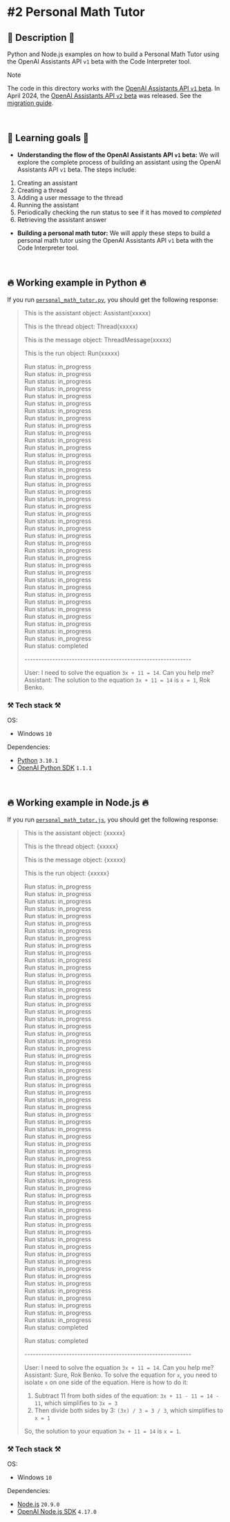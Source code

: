 # #2 Personal Math Tutor

## 📖 Description 📖

Python and Node.js examples on how to build a Personal Math Tutor using the OpenAI Assistants API `v1` beta with the Code Interpreter tool.

> [!NOTE]
> The code in this directory works with the [OpenAI Assistants API `v1` beta](https://platform.openai.com/docs/api-reference/assistants-v1). In April 2024, the [OpenAI Assistants API `v2` beta](https://platform.openai.com/docs/api-reference/assistants) was released. See the [migration guide](https://platform.openai.com/docs/assistants/migration/agents).

<br>

## 🧠 Learning goals 🧠

- **Understanding the flow of the OpenAI Assistants API `v1` beta:** We will explore the complete process of building an assistant using the OpenAI Assistants API `v1` beta. The steps include:

1. Creating an assistant
2. Creating a thread
3. Adding a user message to the thread
4. Running the assistant
5. Periodically checking the run status to see if it has moved to *completed*
6. Retrieving the assistant answer

- **Building a personal math tutor:** We will apply these steps to build a personal math tutor using the OpenAI Assistants API `v1` beta with the Code Interpreter tool.

<br>

## 🔥 Working example in Python 🔥

If you run [`personal_math_tutor.py`](https://github.com/rokbenko/ai-playground/blob/main/openai-tutorials/2-Build_personal_math_tutor/personal_math_tutor.py), you should get the following response:

> This is the assistant object: Assistant(xxxxx)
>
> This is the thread object: Thread(xxxxx)
>
> This is the message object: ThreadMessage(xxxxx)
>
> This is the run object: Run(xxxxx)
>
> Run status: in_progress <br>
> Run status: in_progress <br>
> Run status: in_progress <br>
> Run status: in_progress <br>
> Run status: in_progress <br>
> Run status: in_progress <br>
> Run status: in_progress <br>
> Run status: in_progress <br>
> Run status: in_progress <br>
> Run status: in_progress <br>
> Run status: in_progress <br>
> Run status: in_progress <br>
> Run status: in_progress <br>
> Run status: in_progress <br>
> Run status: in_progress <br>
> Run status: in_progress <br>
> Run status: in_progress <br>
> Run status: in_progress <br>
> Run status: in_progress <br>
> Run status: in_progress <br>
> Run status: in_progress <br>
> Run status: in_progress <br>
> Run status: in_progress <br>
> Run status: in_progress <br>
> Run status: in_progress <br>
> Run status: in_progress <br>
> Run status: in_progress <br>
> Run status: in_progress <br>
> Run status: in_progress <br>
> Run status: in_progress <br>
> Run status: in_progress <br>
> Run status: in_progress <br>
> Run status: in_progress <br>
> Run status: in_progress <br>
> Run status: in_progress <br>
> Run status: in_progress <br>
> Run status: in_progress <br>
> Run status: in_progress <br>
> Run status: completed
>
> \------------------------------------------------------------
>
> User: I need to solve the equation `3x + 11 = 14`. Can you help me? <br>
> Assistant: The solution to the equation `3x + 11 = 14` is `x = 1`, Rok Benko.

### ⚒️ Tech stack ⚒️

OS:

- Windows `10`

Dependencies:

- [Python](https://www.python.org/) `3.10.1`
- [OpenAI Python SDK](https://pypi.org/project/openai/) `1.1.1`

<br>

## 🔥 Working example in Node.js 🔥

If you run [`personal_math_tutor.js`](https://github.com/rokbenko/ai-playground/blob/main/openai-tutorials/2-Build_personal_math_tutor/personal_math_tutor.js), you should get the following response:

> This is the assistant object: {xxxxx}
>
> This is the thread object: {xxxxx}
>
> This is the message object: {xxxxx}
>
> This is the run object: {xxxxx}
>
> Run status: in_progress <br>
> Run status: in_progress <br>
> Run status: in_progress <br>
> Run status: in_progress <br>
> Run status: in_progress <br>
> Run status: in_progress <br>
> Run status: in_progress <br>
> Run status: in_progress <br>
> Run status: in_progress <br>
> Run status: in_progress <br>
> Run status: in_progress <br>
> Run status: in_progress <br>
> Run status: in_progress <br>
> Run status: in_progress <br>
> Run status: in_progress <br>
> Run status: in_progress <br>
> Run status: in_progress <br>
> Run status: in_progress <br>
> Run status: in_progress <br>
> Run status: in_progress <br>
> Run status: in_progress <br>
> Run status: in_progress <br>
> Run status: in_progress <br>
> Run status: in_progress <br>
> Run status: in_progress <br>
> Run status: in_progress <br>
> Run status: in_progress <br>
> Run status: in_progress <br>
> Run status: in_progress <br>
> Run status: in_progress <br>
> Run status: in_progress <br>
> Run status: in_progress <br>
> Run status: in_progress <br>
> Run status: in_progress <br>
> Run status: in_progress <br>
> Run status: in_progress <br>
> Run status: in_progress <br>
> Run status: in_progress <br>
> Run status: in_progress <br>
> Run status: in_progress <br>
> Run status: in_progress <br>
> Run status: in_progress <br>
> Run status: in_progress <br>
> Run status: in_progress <br>
> Run status: in_progress <br>
> Run status: in_progress <br>
> Run status: in_progress <br>
> Run status: in_progress <br>
> Run status: in_progress <br>
> Run status: in_progress <br>
> Run status: in_progress <br>
> Run status: in_progress <br>
> Run status: in_progress <br>
> Run status: in_progress <br>
> Run status: in_progress <br>
> Run status: in_progress <br>
> Run status: in_progress <br>
> Run status: in_progress <br>
> Run status: in_progress <br>
> Run status: in_progress <br>
> Run status: completed
>
> Run status: completed
>
> \------------------------------------------------------------
>
> User: I need to solve the equation `3x + 11 = 14`. Can you help me? <br>
> Assistant: Sure, Rok Benko. To solve the equation for `x`, you need to isolate `x` on one side of the equation. Here is how to do it:
>
> 1. Subtract 11 from both sides of the equation: `3x + 11 - 11 = 14 - 11`, which simplifies to `3x = 3`
> 2. Then divide both sides by 3: `(3x) / 3 = 3 / 3`, which simplifies to `x = 1`
>
> So, the solution to your equation `3x + 11 = 14` is `x = 1`.

### ⚒️ Tech stack ⚒️

OS:

- Windows `10`

Dependencies:

- [Node.js](https://nodejs.org/en) `20.9.0`
- [OpenAI Node.js SDK](https://www.npmjs.com/package/openai) `4.17.0`
